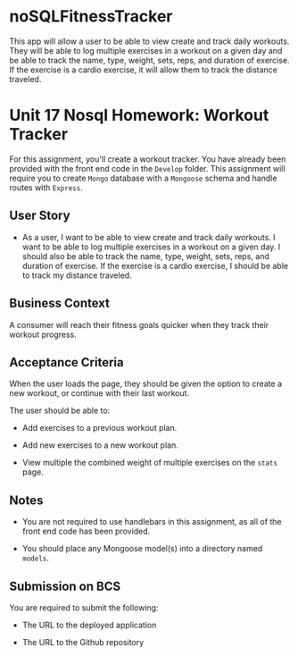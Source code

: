 # noSQLFitnessTracker
This app will allow a user to be able to view create and track daily workouts. They will be able to log multiple exercises in a workout on a given day and be able to track the name, type, weight, sets, reps, and duration of exercise. If the exercise is a cardio exercise, it will allow them to track the distance traveled.

# Unit 17 Nosql Homework: Workout Tracker

For this assignment, you'll create a workout tracker. You have already been provided with the front end code in the `Develop` folder. This assignment will require you to create `Mongo` database with a `Mongoose` schema and handle routes with `Express`.

## User Story

* As a user, I want to be able to view create and track daily workouts. I want to be able to log multiple exercises in a workout on a given day. I should also be able to track the name, type, weight, sets, reps, and duration of exercise. If the exercise is a cardio exercise, I should be able to track my distance traveled.

## Business Context

A consumer will reach their fitness goals quicker when they track their workout progress.

## Acceptance Criteria

When the user loads the page, they should be given the option to create a new workout, or continue with their last workout.

The user should be able to:

  * Add exercises to a previous workout plan.

  * Add new exercises to a new workout plan.

  * View multiple the combined weight of multiple exercises on the `stats` page.

## Notes

* You are not required to use handlebars in this assignment, as all of the front end code has been provided. 

* You should place any Mongoose model(s) into a directory named `models`. 

## Submission on BCS

You are required to submit the following:

* The URL to the deployed application

* The URL to the Github repository
